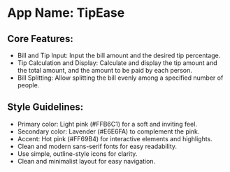 # **App Name**: TipEase

## Core Features:

- Bill and Tip Input: Input the bill amount and the desired tip percentage.
- Tip Calculation and Display: Calculate and display the tip amount and the total amount, and the amount to be paid by each person.
- Bill Splitting: Allow splitting the bill evenly among a specified number of people.

## Style Guidelines:

- Primary color: Light pink (#FFB6C1) for a soft and inviting feel.
- Secondary color: Lavender (#E6E6FA) to complement the pink.
- Accent: Hot pink (#FF69B4) for interactive elements and highlights.
- Clean and modern sans-serif fonts for easy readability.
- Use simple, outline-style icons for clarity.
- Clean and minimalist layout for easy navigation.